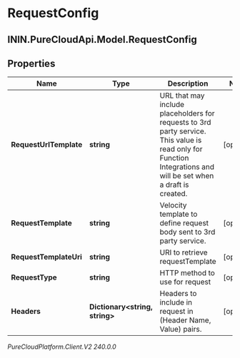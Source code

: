 # RequestConfig

## ININ.PureCloudApi.Model.RequestConfig

## Properties

|Name | Type | Description | Notes|
|------------ | ------------- | ------------- | -------------|
| **RequestUrlTemplate** | **string** | URL that may include placeholders for requests to 3rd party service. This value is read only for Function Integrations and will be set when a draft is created. | [optional] |
| **RequestTemplate** | **string** | Velocity template to define request body sent to 3rd party service. | [optional] |
| **RequestTemplateUri** | **string** | URI to retrieve requestTemplate | [optional] |
| **RequestType** | **string** | HTTP method to use for request | [optional] |
| **Headers** | **Dictionary&lt;string, string&gt;** | Headers to include in request in (Header Name, Value) pairs. | [optional] |



_PureCloudPlatform.Client.V2 240.0.0_
